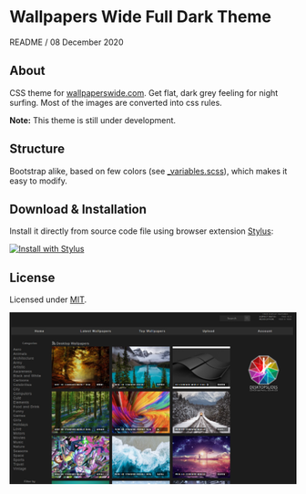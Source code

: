 
# Wallpapers Wide Full Dark Theme

README / 08 December 2020

## About


CSS theme for [wallpaperswide.com](http://wallpaperswide.com/). Get flat, dark grey feeling for night surfing. Most of the images are converted into css rules.

**Note:** This theme is still under development.

## Structure

Bootstrap alike, based on few colors (see [_variables.scss](https://github.com/Prologh/wallpapers-wide-full-dark/blob/master/src/sass/_variables.scss)), which makes it easy to modify.

## Download & Installation

Install it directly from source code file using browser extension [Stylus](https://add0n.com/stylus.html):

[![Install with Stylus](https://img.shields.io/badge/Install%20with%20-Stylus-green.svg)](https://github.com/Prologh/wallpapers-wide-full-dark/raw/master/dist/wallpapers-wide-full-dark.user.styl)

## License

Licensed under [MIT](https://github.com/Prologh/wallpapers-wide-full-dark/blob/master/LICENSE).

![Home page preview](https://raw.githubusercontent.com/Prologh/wallpapers-wide-full-dark/master/img/home-page.png "Home page")
